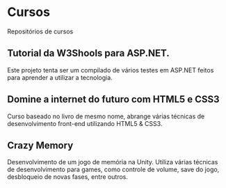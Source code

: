 # Cursos
Repositórios de cursos


## Tutorial da W3Shools para ASP.NET. 
Este projeto tenta ser um compilado de vários testes em ASP.NET feitos para aprender a utilizar a tecnologia.

## Domine a internet do futuro com HTML5 e CSS3
Curso baseado no livro de mesmo nome, abrange várias técnicas de desenvolvimento front-end utilizando HTML5 & CSS3.

## Crazy Memory
Desenvolvimento de um jogo de memória na Unity. Utiliza várias técnicas de desenvolvimento para games, como controle de volume,
save do jogo, desbloqueio de novas fases, entre outros.
